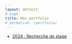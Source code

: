 ```yaml
---
layout: default
# page
title: Mon portfolio
# permalink: /portfolio/
---
```

- [2024 : Recherche de stage](https://www.canva.com/design/DAF4caYQ-eg/00FV1rW6g-XF19CMhSyM6w/view?utm_content=DAF4caYQ-eg&utm_campaign=designshare&utm_medium=link&utm_source=editor)